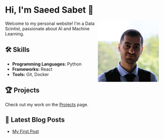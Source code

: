# Hi, I'm Saeed Sabet 👋

<img src="assets/profile.jpeg" alt="Profile Picture" width="200" align="right">

Welcome to my personal website! I'm a Data Scintist, passionate about AI and Machine Learning.

## 🛠️ Skills

- **Programming Languages:** Python
- **Frameworks:** React
- **Tools:** Git, Docker

## 🏆 Projects

Check out my work on the [Projects](projects.md) page.

## 📝 Latest Blog Posts

- [My First Post](blog/2024-09-30-my-first-post.md)

